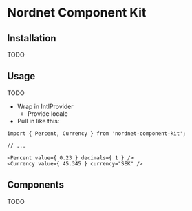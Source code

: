 # Nordnet Component Kit

## Installation
TODO

## Usage
TODO
* Wrap in IntlProvider
  * Provide locale
* Pull in like this:
```
import { Percent, Currency } from 'nordnet-component-kit';

// ...

<Percent value={ 0.23 } decimals={ 1 } />
<Currency value={ 45.345 } currency="SEK" />
```

## Components
TODO
